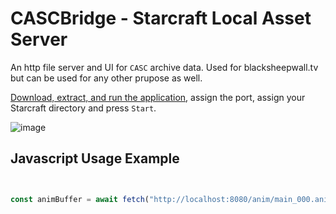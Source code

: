 # CASCBridge - Starcraft Local Asset Server

An http file server and UI for `CASC` archive data. Used for blacksheepwall.tv but can be used for any other prupose as well.

[Download, extract, and run the application](https://github.com/alexpineda/cascbridge/releases), assign the port, assign your Starcraft directory and press `Start`. 

![image](https://github.com/alexpineda/cascbridge/assets/586716/03f5b7ba-b183-426e-8cba-8f89ea3848e6)


## Javascript Usage Example

```ts


const animBuffer = await fetch("http://localhost:8080/anim/main_000.anim").then(res => res.arrayBuffer());


```
